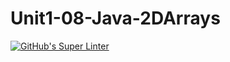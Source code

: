 # Unit1-08-Java-2DArrays

[![GitHub's Super Linter](https://github.com/ICS4U-Programming-IoanaM/Unit1-08-Java-2DArrays/workflows/GitHub's%20Super%20Linter/badge.svg)](https://github.com/ICS4U-Programming-IoanaM/Unit1-08-Java-2DArrays/actions)
